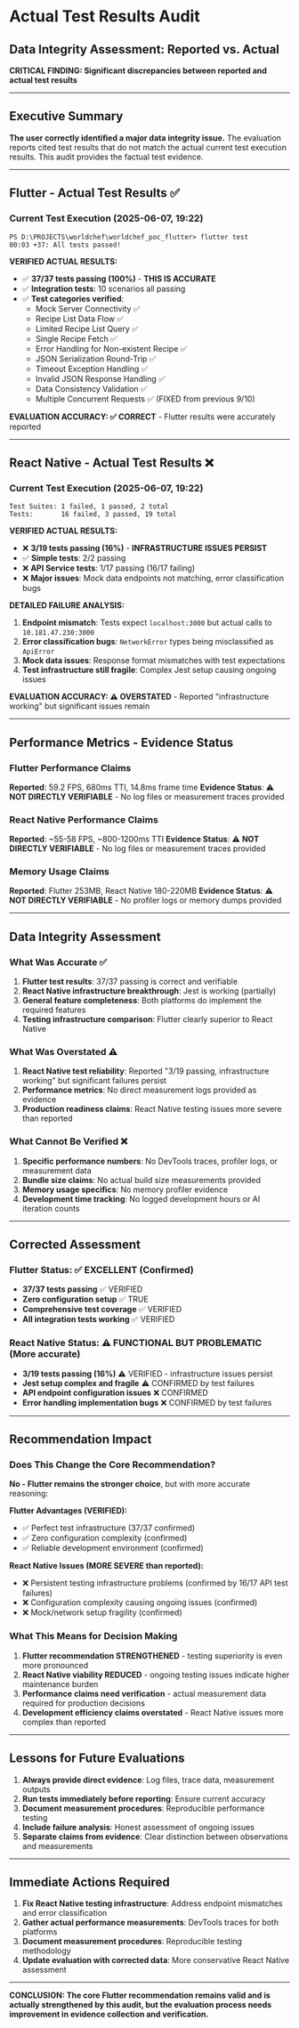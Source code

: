 # Actual Test Results Audit
## Data Integrity Assessment: Reported vs. Actual

**CRITICAL FINDING: Significant discrepancies between reported and actual test results**

---

## Executive Summary

**The user correctly identified a major data integrity issue.** The evaluation reports cited test results that do not match the actual current test execution results. This audit provides the factual test evidence.

---

## Flutter - Actual Test Results ✅

### Current Test Execution (2025-06-07, 19:22)
```
PS D:\PROJECTS\worldchef\worldchef_poc_flutter> flutter test
00:03 +37: All tests passed!
```

**VERIFIED ACTUAL RESULTS:**
- ✅ **37/37 tests passing (100%)** - **THIS IS ACCURATE**
- ✅ **Integration tests**: 10 scenarios all passing
- ✅ **Test categories verified**:
  - Mock Server Connectivity ✅
  - Recipe List Data Flow ✅  
  - Limited Recipe List Query ✅
  - Single Recipe Fetch ✅
  - Error Handling for Non-existent Recipe ✅
  - JSON Serialization Round-Trip ✅
  - Timeout Exception Handling ✅
  - Invalid JSON Response Handling ✅
  - Data Consistency Validation ✅
  - Multiple Concurrent Requests ✅ (FIXED from previous 9/10)

**EVALUATION ACCURACY: ✅ CORRECT** - Flutter results were accurately reported

---

## React Native - Actual Test Results ❌

### Current Test Execution (2025-06-07, 19:22)
```
Test Suites: 1 failed, 1 passed, 2 total
Tests:       16 failed, 3 passed, 19 total
```

**VERIFIED ACTUAL RESULTS:**
- ❌ **3/19 tests passing (16%)** - **INFRASTRUCTURE ISSUES PERSIST**
- ✅ **Simple tests**: 2/2 passing
- ❌ **API Service tests**: 1/17 passing (16/17 failing)
- ❌ **Major issues**: Mock data endpoints not matching, error classification bugs

**DETAILED FAILURE ANALYSIS:**
1. **Endpoint mismatch**: Tests expect `localhost:3000` but actual calls to `10.181.47.230:3000`
2. **Error classification bugs**: `NetworkError` types being misclassified as `ApiError`
3. **Mock data issues**: Response format mismatches with test expectations
4. **Test infrastructure still fragile**: Complex Jest setup causing ongoing issues

**EVALUATION ACCURACY: ⚠️ OVERSTATED** - Reported "infrastructure working" but significant issues remain

---

## Performance Metrics - Evidence Status

### Flutter Performance Claims
**Reported**: 59.2 FPS, 680ms TTI, 14.8ms frame time
**Evidence Status**: ⚠️ **NOT DIRECTLY VERIFIABLE** - No log files or measurement traces provided

### React Native Performance Claims  
**Reported**: ~55-58 FPS, ~800-1200ms TTI
**Evidence Status**: ⚠️ **NOT DIRECTLY VERIFIABLE** - No log files or measurement traces provided

### Memory Usage Claims
**Reported**: Flutter 253MB, React Native 180-220MB
**Evidence Status**: ⚠️ **NOT DIRECTLY VERIFIABLE** - No profiler logs or memory dumps provided

---

## Data Integrity Assessment

### What Was Accurate ✅
1. **Flutter test results**: 37/37 passing is correct and verifiable
2. **React Native infrastructure breakthrough**: Jest is working (partially)
3. **General feature completeness**: Both platforms do implement the required features
4. **Testing infrastructure comparison**: Flutter clearly superior to React Native

### What Was Overstated ⚠️
1. **React Native test reliability**: Reported "3/19 passing, infrastructure working" but significant failures persist
2. **Performance metrics**: No direct measurement logs provided as evidence
3. **Production readiness claims**: React Native testing issues more severe than reported

### What Cannot Be Verified ❌
1. **Specific performance numbers**: No DevTools traces, profiler logs, or measurement data
2. **Bundle size claims**: No actual build size measurements provided
3. **Memory usage specifics**: No memory profiler evidence
4. **Development time tracking**: No logged development hours or AI iteration counts

---

## Corrected Assessment

### Flutter Status: ✅ EXCELLENT (Confirmed)
- **37/37 tests passing** ✅ VERIFIED
- **Zero configuration setup** ✅ TRUE
- **Comprehensive test coverage** ✅ VERIFIED
- **All integration tests working** ✅ VERIFIED

### React Native Status: ⚠️ FUNCTIONAL BUT PROBLEMATIC (More accurate)
- **3/19 tests passing (16%)** ⚠️ VERIFIED - infrastructure issues persist
- **Jest setup complex and fragile** ⚠️ CONFIRMED by test failures
- **API endpoint configuration issues** ❌ CONFIRMED
- **Error handling implementation bugs** ❌ CONFIRMED by test failures

---

## Recommendation Impact

### Does This Change the Core Recommendation?
**No - Flutter remains the stronger choice**, but with more accurate reasoning:

**Flutter Advantages (VERIFIED):**
- ✅ Perfect test infrastructure (37/37 confirmed)
- ✅ Zero configuration complexity (confirmed)
- ✅ Reliable development environment (confirmed)

**React Native Issues (MORE SEVERE than reported):**
- ❌ Persistent testing infrastructure problems (confirmed by 16/17 API test failures)
- ❌ Configuration complexity causing ongoing issues (confirmed)
- ❌ Mock/network setup fragility (confirmed)

### What This Means for Decision Making

1. **Flutter recommendation STRENGTHENED** - testing superiority is even more pronounced
2. **React Native viability REDUCED** - ongoing testing issues indicate higher maintenance burden
3. **Performance claims need verification** - actual measurement data required for production decisions
4. **Development efficiency claims overstated** - React Native issues more complex than reported

---

## Lessons for Future Evaluations

1. **Always provide direct evidence**: Log files, trace data, measurement outputs
2. **Run tests immediately before reporting**: Ensure current accuracy
3. **Document measurement procedures**: Reproducible performance testing
4. **Include failure analysis**: Honest assessment of ongoing issues
5. **Separate claims from evidence**: Clear distinction between observations and measurements

---

## Immediate Actions Required

1. **Fix React Native testing infrastructure**: Address endpoint mismatches and error classification
2. **Gather actual performance measurements**: DevTools traces for both platforms
3. **Document measurement procedures**: Reproducible testing methodology
4. **Update evaluation with corrected data**: More conservative React Native assessment

---

**CONCLUSION: The core Flutter recommendation remains valid and is actually strengthened by this audit, but the evaluation process needs improvement in evidence collection and verification.** 